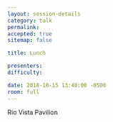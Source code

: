 ```yaml
---
layout: session-details
category: talk
permalink:
accepted: true
sitemap: false

title: Lunch

presenters:
difficulty:

date: 2018-10-15 13:40:00 -0500
room: full
---
```

Rio Vista Pavilion
